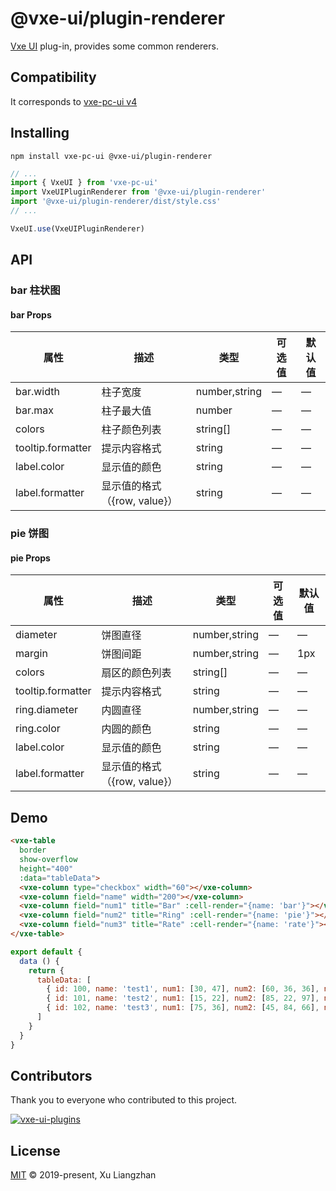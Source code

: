 # @vxe-ui/plugin-renderer

[Vxe UI](https://vxeui.com/) plug-in, provides some common renderers.

## Compatibility

It corresponds to [vxe-pc-ui v4](https://www.npmjs.com/package/vxe-pc-ui)  

## Installing

```shell
npm install vxe-pc-ui @vxe-ui/plugin-renderer
```

```javascript
// ...
import { VxeUI } from 'vxe-pc-ui'
import VxeUIPluginRenderer from '@vxe-ui/plugin-renderer'
import '@vxe-ui/plugin-renderer/dist/style.css'
// ...

VxeUI.use(VxeUIPluginRenderer)
```

## API

### bar 柱状图

#### bar Props

| 属性 | 描述 | 类型 | 可选值 | 默认值 |
|------|------|-----|-----|-----|
| bar.width | 柱子宽度 | number,string | — | — |
| bar.max | 柱子最大值 | number | — | — |
| colors | 柱子颜色列表 | string[] | — | — |
| tooltip.formatter | 提示内容格式 | string | — | — |
| label.color | 显示值的颜色 | string | — | — |
| label.formatter | 显示值的格式（{row, value}） | string | — | — |

### pie 饼图

#### pie Props

| 属性 | 描述 | 类型 | 可选值 | 默认值 |
|------|------|-----|-----|-----|
| diameter | 饼图直径 | number,string | — | — |
| margin | 饼图间距 | number,string | — | 1px |
| colors | 扇区的颜色列表 | string[] | — | — |
| tooltip.formatter | 提示内容格式 | string | — | — |
| ring.diameter| 内圆直径 | number,string | — | — |
| ring.color | 内圆的颜色 | string | — | — |
| label.color | 显示值的颜色 | string | — | — |
| label.formatter | 显示值的格式（{row, value}） | string | — | — |

## Demo

```html
<vxe-table
  border
  show-overflow
  height="400"
  :data="tableData">
  <vxe-column type="checkbox" width="60"></vxe-column>
  <vxe-column field="name" width="200"></vxe-column>
  <vxe-column field="num1" title="Bar" :cell-render="{name: 'bar'}"></vxe-column>
  <vxe-column field="num2" title="Ring" :cell-render="{name: 'pie'}"></vxe-column>
  <vxe-column field="num3" title="Rate" :cell-render="{name: 'rate'}"></vxe-column>
</vxe-table>
```

```javascript
export default {
  data () {
    return {
      tableData: [
        { id: 100, name: 'test1', num1: [30, 47], num2: [60, 36, 36], num3: 3 },
        { id: 101, name: 'test2', num1: [15, 22], num2: [85, 22, 97], num3: 1 },
        { id: 102, name: 'test3', num1: [75, 36], num2: [45, 84, 66], num3: 5 }
      ]
    }
  }
}
```

## Contributors

Thank you to everyone who contributed to this project.

[![vxe-ui-plugins](https://contrib.rocks/image?repo=x-extends/vxe-ui-plugins)](https://github.com/x-extends/vxe-ui-plugins/graphs/contributors)

## License

[MIT](LICENSE) © 2019-present, Xu Liangzhan
